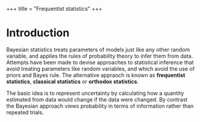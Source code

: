 +++
title = "Frequentist statistics"
+++

# Introduction

Bayesian statistics treats parameters of models just like any other random variable, and applies the rules of probability theory to infer them from data. Attempts have been made to devise approaches to statistical inference that avoid treating parameters like random variables, and which avoid the use of priors and Bayes rule. The alternative appraoch is known as __frequentist statistics__, __classical statistics__ or __orthodox statistics__.

The basic idea is to represent uncertainty by calculating how a quantity estimated from data would change if the data were changed. By contrast the Bayesian approach views probability in terms of information rather than repeated trials.
